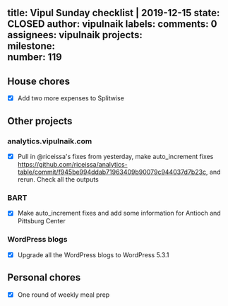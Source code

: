 title:	Vipul Sunday checklist | 2019-12-15
state:	CLOSED
author:	vipulnaik
labels:	
comments:	0
assignees:	vipulnaik
projects:	
milestone:	
number:	119
--
## House chores

- [x] Add two more expenses to Splitwise

## Other projects

### analytics.vipulnaik.com

- [x] Pull in @riceissa's fixes from yesterday, make auto_increment fixes https://github.com/riceissa/analytics-table/commit/f945be994ddab71963409b90079c944037d7b23c, and rerun. Check all the outputs

### BART

- [x] Make auto_increment fixes and add some information for Antioch and Pittsburg Center

### WordPress blogs

- [x] Upgrade all the WordPress blogs to WordPress 5.3.1

## Personal chores

- [x] One round of weekly meal prep
